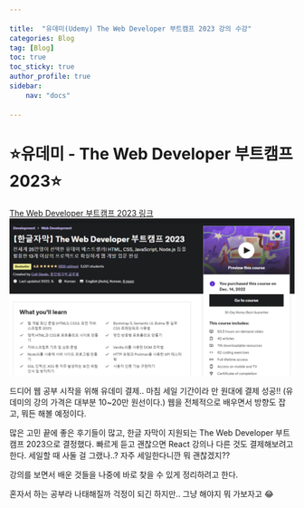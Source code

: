 ```yaml
---

title:  "유데미(Udemy) The Web Developer 부트캠프 2023 강의 수강"
categories: Blog
tag: [Blog]
toc: true
toc_sticky: true
author_profile: true
sidebar:
    nav: "docs"

---
```


# ⭐유데미 - The Web Developer 부트캠프 2023⭐

[The Web Developer 부트캠프 2023 링크](https://www.udemy.com/course/the-web-developer-bootcamp-2021-korea/) 
![유데미](/assets/images/Udemy/start.PNG)

드디어 웹 공부 시작을 위해 유데미 결제.. 마침 세일 기간이라 만 원대에 결제 성공!! (유데미의 강의 가격은 대부분 10~20만 원선이다.) 웹을 전체적으로 배우면서 방향도 잡고, 뭐든 해볼 예정이다.

많은 고민 끝에 좋은 후기들이 많고, 한글 자막이 지원되는 The Web Developer 부트캠프 2023으로 결정했다. 빠르게 듣고 괜찮으면 React 강의나 다른 것도 결제해보려고 한다. 세일할 때 사둘 걸 그랬나..? 자주 세일한다니깐 뭐 괜찮겠지??

강의를 보면서 배운 것들을 나중에 바로 찾을 수 있게 정리하려고 한다.

혼자서 하는 공부라 나태해질까 걱정이 되긴 하지만.. 그냥 해야지 뭐 가보자고 😂

